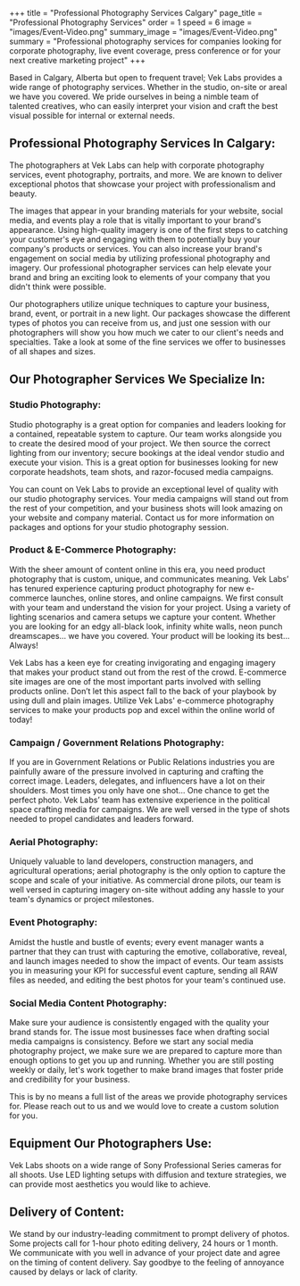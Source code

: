 +++
title = "Professional Photography Services Calgary"
page_title = "Professional Photography Services"
order = 1
speed = 6
image = "images/Event-Video.png"
summary_image = "images/Event-Video.png"
summary = "Professional photography services for companies looking for corporate photography, live event coverage, press conference or for your next creative marketing project"
+++

Based in Calgary, Alberta but open to frequent travel; Vek Labs provides a wide range of photography services. Whether in the studio, on-site or areal we have you covered. We pride ourselves in being a nimble team of talented creatives, who can easily interpret your vision and craft the best visual possible for internal or external needs.

## Professional Photography Services In Calgary:

The photographers at Vek Labs can help with corporate photography services, event photography, portraits, and more. We are known to deliver exceptional photos that showcase your project with professionalism and beauty.

The images that appear in your branding materials for your website, social media, and events play a role that is vitally important to your brand's appearance. Using high-quality imagery is one of the first steps to catching your customer's eye and engaging with them to potentially buy your company's products or services. You can also increase your brand's engagement on social media by utilizing professional photography and imagery. Our professional photographer services can help elevate your brand and bring an exciting look to elements of your company that you didn't think were possible.

Our photographers utilize unique techniques to capture your business, brand, event, or portrait in a new light. Our packages showcase the different types of photos you can receive from us, and just one session with our photographers will show you how much we cater to our client's needs and specialties. Take a look at some of the fine services we offer to businesses of all shapes and sizes.

## Our Photographer Services We Specialize In:

### Studio Photography:

Studio photography is a great option for companies and leaders looking for a contained, repeatable system to capture. Our team works alongside you to create the desired mood of your project. We then source the correct lighting from our inventory; secure bookings at the ideal vendor studio and execute your vision. This is a great option for businesses looking for new corporate headshots, team shots, and razor-focused media campaigns.

You can count on Vek Labs to provide an exceptional level of quality with our studio photography services. Your media campaigns will stand out from the rest of your competition, and your business shots will look amazing on your website and company material. Contact us for more information on packages and options for your studio photography session.

### Product & E-Commerce Photography:

With the sheer amount of content online in this era, you need product photography that is custom, unique, and communicates meaning. Vek Labs’ has tenured experience capturing product photography for new e-commerce launches, online stores, and online campaigns. We first consult with your team and understand the vision for your project. Using a variety of lighting scenarios and camera setups we capture your content. Whether you are looking for an edgy all-black look, infinity white walls, neon punch dreamscapes… we have you covered. Your product will be looking its best... Always!

Vek Labs has a keen eye for creating invigorating and engaging imagery that makes your product stand out from the rest of the crowd. E-commerce site images are one of the most important parts involved with selling products online. Don’t let this aspect fall to the back of your playbook by using dull and plain images. Utilize Vek Labs' e-commerce photography services to make your products pop and excel within the online world of today!

### Campaign / Government Relations Photography:

If you are in Government Relations or Public Relations industries you are painfully aware of the pressure involved in capturing and crafting the correct image. Leaders, delegates, and influencers have a lot on their shoulders. Most times you only have one shot… One chance to get the perfect photo. Vek Labs’ team has extensive experience in the political space crafting media for campaigns. We are well versed in the type of shots needed to propel candidates and leaders forward.

### Aerial Photography:

Uniquely valuable to land developers, construction managers, and agricultural operations; aerial photography is the only option to capture the scope and scale of your initiative. As commercial drone pilots, our team is well versed in capturing imagery on-site without adding any hassle to your team's dynamics or project milestones.

### Event Photography:

Amidst the hustle and bustle of events; every event manager wants a partner that they can trust with capturing the emotive, collaborative, reveal, and launch images needed to show the impact of events. Our team assists you in measuring your KPI for successful event capture, sending all RAW files as needed, and editing the best photos for your team's continued use.

### Social Media Content Photography:

Make sure your audience is consistently engaged with the quality your brand stands for. The issue most businesses face when drafting social media campaigns is consistency. Before we start any social media photography project, we make sure we are prepared to capture more than enough options to get you up and running. Whether you are still posting weekly or daily, let's work together to make brand images that foster pride and credibility for your business.

This is by no means a full list of the areas we provide photography services for. Please reach out to us and we would love to create a custom solution for you.

## Equipment Our Photographers Use:

Vek Labs shoots on a wide range of Sony Professional Series cameras for all shoots. Use LED lighting setups with diffusion and texture strategies, we can provide most aesthetics you would like to achieve.

## Delivery of Content:

We stand by our industry-leading commitment to prompt delivery of photos. Some projects call for 1-hour photo editing delivery, 24 hours or 1 month. We communicate with you well in advance of your project date and agree on the timing of content delivery. Say goodbye to the feeling of annoyance caused by delays or lack of clarity.
